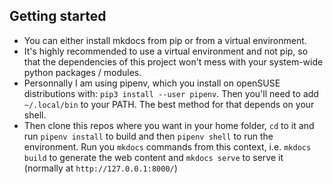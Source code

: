 ## Getting started
* You can either install mkdocs from pip or from a virtual environment.
* It's highly recommended to use a virtual environment and not pip, so that the dependencies of this project won't mess with your system-wide python packages / modules.
* Personnally I am using pipenv, which you install on openSUSE distributions with: `pip3 install --user pipenv`. Then you'll need to add `~/.local/bin` to your PATH. The best method for that depends on your shell.
* Then clone this repos where you want in your home folder, `cd` to it and run `pipenv install` to build and then `pipenv shell` to run the environment. Run you `mkdocs` commands from this context, i.e. `mkdocs build` to generate the web content and `mkdocs serve` to serve it (normally at `http://127.0.0.1:8000/`)
